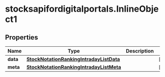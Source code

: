 # stocksapifordigitalportals.InlineObject1

## Properties

Name | Type | Description | Notes
------------ | ------------- | ------------- | -------------
**data** | [**StockNotationRankingIntradayListData**](StockNotationRankingIntradayListData.md) |  | [optional] 
**meta** | [**StockNotationRankingIntradayListMeta**](StockNotationRankingIntradayListMeta.md) |  | [optional] 


